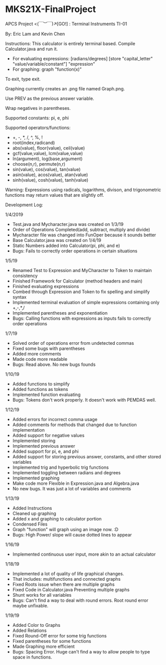 # MKS21X-FinalProject

APCS Project <(￣︶￣)↗[GO!] : Terminal Instruments TI-01

By: Eric Lam and Kevin Chen

Instructions: This calculator is entirely terminal based. Compile Calculator.java and run it.
 - For evaluating expressions: [radians/degrees] [store "capital_letter" "value/variable/constant"] "expression"
 - For graphing: graph "function(x)"

 To exit, type exit.

 Graphing currently creates an .png file named Graph.png.

 Use PREV as the previous answer variable.

 Wrap negatives in parentheses.

 Supported constants: pi, e, phi

 Supported operators/functions:
 - +, -, *, /, ^, %, !
 - root(index,radicand)
 - abs(value), floor(value), ceil(value)
 - gcf(value,value), lcm(value,value)
 - ln(argument), log(base,argument)
 - choose(n,r), permute(n,r)
 - sin(value), cos(value), tan(value)
 - asin(value), acos(value), atan(value)
 - sinh(value), cosh(value), tanh(value)

Warning: Expressions using radicals, logarithms, divison, and trigonometric functions may return values that are slightly off.

Development Log:

 1/4/2019
 - Test.java and Mycharacter.java was created on 1/3/19
 - Order of Operations Completed(add, subtract, multiply and divide)
 - Mycharacter file was changed into FunOper because it sounds better
 - Base Calculator.java was created on 1/4/19
 - Static Numbers added into Calculator(pi, phi, and e)
 - Bugs: Fails to correctly order operations in certain situations

 1/5/19
 - Renamed Test to Expression and MyCharacter to Token to maintain consistency
 - Finished Framework for Calculator (method headers and main)
 - Finished evaluating expressions
 - Combed through Expression and Token to fix spelling and simplify syntax
 - Implemented terminal evaluation of simple expressions containing only +,-,*,/
 - Implemented parentheses and exponentiation
 - Bugs: Calling functions with expressions as inputs fails to correctly order operations

 1/7/19
 - Solved order of operations error from undetected commas
 - Fixed some bugs with parentheses
 - Added more comments
 - Made code more readable
 - Bugs: Read above. No new bugs founds

 1/10/19
 - Added functions to simplify
 - Added functions as tokens
 - Implemented function evaluating
 - Bugs: Tokens don't work properly. It doesn't work with PEMDAS well.

 1/12/19
 - Added errors for incorrect comma usage
 - Added comments for methods that changed due to function implementation
 - Added support for negative values
 - Implemented storing
 - Implemented previous answer
 - Added support for pi, e, and phi
 - Added support for storing previous answer, constants, and other stored variables
 - Implemented trig and hyperbolic trig functions
 - Implemented toggling between radians and degrees
 - Implemented graphing
 - Make code more Flexible in Expression.java and Algebra.java
 - No new bugs. It was just a lot of variables and comments

 1/13/19
 - Added Instructions
 - Cleaned up graphing
 - Added x and graphing to calculator portion
 - Condensed Files
 - Graph "function" will graph using an image now. :D
 - Bugs: High Power/ slope will cause dotted lines to appear

 1/16/19
  - Implemented continuous user input, more akin to an actual calculator
  
  1/18/19
  - Implemented a lot of quality of life graphical changes.
  - That includes: multifunctions and connected graphs
  - Fixed Roots issue when there are multiple graphs
  - Fixed Code in Calculator.java Preventing multiple graphs
  - Shunt works for all variables 
  - Bugs: Can't find a way to deal with round errors. Root round error maybe unfixable.

1/19/19
 - Added Color to Graphs
 - Added Relations
 - Fixed Round-Off error for some trig functions
 - Fixed parentheses for some functions
 - Made Graphing more efficient
 - Bugs: Spacing Error. Huge can't find a way to allow people to type space in functions. 
